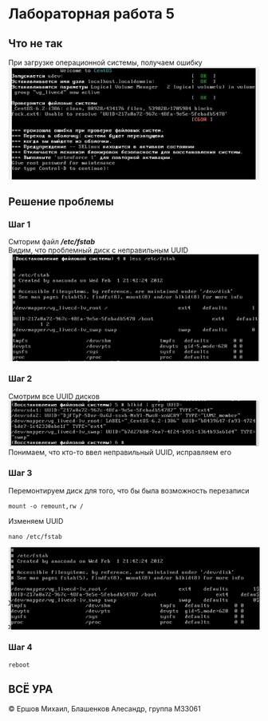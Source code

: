 # Лабораторная работа 5
## Что не так
При загрузке операционной системы, получаем ошибку
![img1](photo_2020-12-18_12-07-00.jpg)
## Решение проблемы
### Шаг 1
Смторим файл ***/etc/fstab***  
Видим, что проблемный диск с неправильным UUID
![img2](img2.png)
### Шаг 2
Смотрим все UUID дисков  
![img3](img3.png)  
Понимаем, что кто-то ввел неправильный UUID, исправляем его
### Шаг 3
Перемонтируем диск для того, что бы была возможность перезаписи  
```shell
mount -o remount,rw /
```
Изменяем UUID
```shell
nano /etc/fstab
```
![img4](img4.png)
### Шаг 4
```shell
reboot
```
## ВСЁ УРА
© Ершов Михаил, Блашенков Алесандр, группа M33061
